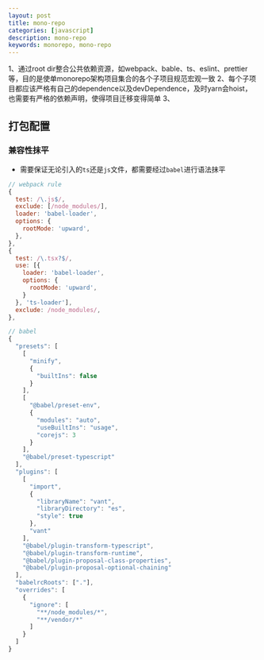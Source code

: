 ```yaml
---
layout: post
title: mono-repo
categories: [javascript]
description: mono-repo
keywords: monorepo, mono-repo
---
```


1、通过root dir整合公共依赖资源，如webpack、bable、ts、eslint、prettier等，目的是使单monorepo架构项目集合的各个子项目规范宏观一致
2、每个子项目都应该严格有自己的dependence以及devDependence，及时yarn会hoist，也需要有严格的依赖声明，使得项目迁移变得简单
3、

## 打包配置

### 兼容性抹平

* 需要保证无论引入的`ts`还是`js`文件，都需要经过`babel`进行语法抹平

```javascript
// webpack rule
{
  test: /\.js$/,
  exclude: [/node_modules/],
  loader: 'babel-loader',
  options: {
    rootMode: 'upward',
  },
},
{
  test: /\.tsx?$/,
  use: [{
    loader: 'babel-loader',
    options: {
      rootMode: 'upward',
    }
  }, 'ts-loader'],
  exclude: /node_modules/,
},
```

```javascript
// babel
{
  "presets": [
    [
      "minify",
      {
        "builtIns": false
      }
    ],
    [
      "@babel/preset-env",
      {
        "modules": "auto",
        "useBuiltIns": "usage",
        "corejs": 3
      }
    ],
    "@babel/preset-typescript"
  ],
  "plugins": [
    [
      "import",
      {
        "libraryName": "vant",
        "libraryDirectory": "es",
        "style": true
      },
      "vant"
    ],
    "@babel/plugin-transform-typescript",
    "@babel/plugin-transform-runtime",
    "@babel/plugin-proposal-class-properties",
    "@babel/plugin-proposal-optional-chaining"
  ],
  "babelrcRoots": ["."],
  "overrides": [
    {
      "ignore": [
        "**/node_modules/*",
        "**/vendor/*"
      ]
    }
  ]
}
```
